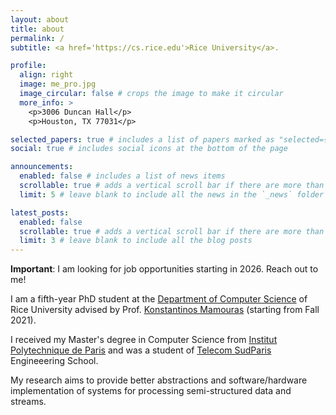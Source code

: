 ```yaml
---
layout: about
title: about
permalink: /
subtitle: <a href='https://cs.rice.edu'>Rice University</a>.

profile:
  align: right
  image: me_pro.jpg
  image_circular: false # crops the image to make it circular
  more_info: >
    <p>3006 Duncan Hall</p>
    <p>Houston, TX 77031</p>

selected_papers: true # includes a list of papers marked as "selected={true}"
social: true # includes social icons at the bottom of the page

announcements:
  enabled: false # includes a list of news items
  scrollable: true # adds a vertical scroll bar if there are more than 3 news items
  limit: 5 # leave blank to include all the news in the `_news` folder

latest_posts:
  enabled: false
  scrollable: true # adds a vertical scroll bar if there are more than 3 new posts items
  limit: 3 # leave blank to include all the blog posts
---
```


**Important**: I am looking for job opportunities starting in 2026. Reach out to me!

I am a fifth-year PhD student at the [Department of Computer Science](https://cs.rice.edu) of Rice University advised by Prof. [Konstantinos Mamouras](https://kmamouras.github.io) (starting from Fall 2021).

I received my Master's degree in Computer Science from [Institut Polytechnique de Paris](https://www.ip-paris.fr/en) and was a student of [Telecom SudParis](https://www.telecom-sudparis.eu/en) Engineeering School.

My research aims to provide better abstractions and software/hardware implementation of systems for processing semi-structured data and streams.


